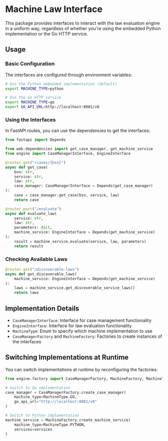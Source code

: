# Machine Law Interface

This package provides interfaces to interact with the law evaluation engine in a uniform way, regardless of whether you're using the embedded Python implementation or the Go HTTP service.

## Usage

### Basic Configuration

The interfaces are configured through environment variables:

```bash
# Use the Python embedded implementation (default)
export MACHINE_TYPE=python

# Use the Go HTTP service
export MACHINE_TYPE=go
export GO_API_URL=http://localhost:8081/v0
```

### Using the Interfaces

In FastAPI routes, you can use the dependencies to get the interfaces:

```python
from fastapi import Depends

from web.dependencies import get_case_manager, get_machine_service
from engine import CaseManagerInterface, EngineInterface

@router.get("/cases/{bsn}")
async def get_case(
    bsn: str,
    service: str,
    law: str,
    case_manager: CaseManagerInterface = Depends(get_case_manager)
):
    case = case_manager.get_case(bsn, service, law)
    return case

@router.post("/evaluate")
async def evaluate_law(
    service: str,
    law: str,
    parameters: dict,
    machine_service: EngineInterface = Depends(get_machine_service)
):
    result = machine_service.evaluate(service, law, parameters)
    return result
```

### Checking Available Laws

```python
@router.get("/discoverable-laws")
async def get_discoverable_laws(
    machine_service: EngineInterface = Depends(get_machine_service)
):
    laws = machine_service.get_discoverable_service_laws()
    return laws
```

## Implementation Details

- `CaseManagerInterface`: Interface for case management functionality
- `EngineInterface`: Interface for law evaluation functionality
- `MachineType`: Enum to specify which machine implementation to use
- `CaseManagerFactory` and `MachineFactory`: Factories to create instances of the interfaces

## Switching Implementations at Runtime

You can switch implementations at runtime by reconfiguring the factories:

```python
from engine.factory import CaseManagerFactory, MachineFactory, MachineType

# Switch to Go implementation
case_manager = CaseManagerFactory.create_case_manager(
    machine_type=MachineType.GO,
    go_api_url="http://localhost:8081/v0"
)

# Switch to Python implementation
machine_service = MachineFactory.create_machine_service(
    machine_type=MachineType.PYTHON,
    services=services
)
```
